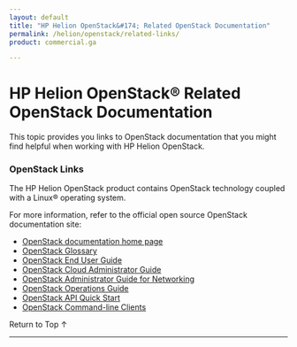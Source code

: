 ```yaml
---
layout: default
title: "HP Helion OpenStack&#174; Related OpenStack Documentation"
permalink: /helion/openstack/related-links/
product: commercial.ga

---
```

<!--PUBLISHED-->

<script>

function PageRefresh {
onLoad="window.refresh"
}

PageRefresh();

</script>

<!--
<p style="font-size: small;"> <a href="/helion/openstack/install/dnsaas/">&#9664; PREV</a> | <a href="/helion/openstack/">&#9650; UP</a> | <a href="/helion/openstack/glossary/"> NEXT &#9654</a> </p>
-->

# HP Helion OpenStack&reg; Related OpenStack Documentation

This topic provides you links to OpenStack documentation that you might find helpful when working with HP Helion OpenStack.  

### OpenStack Links

The HP Helion OpenStack product contains OpenStack technology coupled with a Linux&reg; operating system. 

For more information, refer to the official open source OpenStack documentation site: 

* [OpenStack documentation home page](http://docs.openstack.org/)
* [OpenStack Glossary](http://docs.openstack.org/glossary/content/glossary.html)
* [OpenStack End User Guide](http://docs.openstack.org/user-guide/content/index.html)
* [OpenStack Cloud Administrator Guide](http://docs.openstack.org/trunk/openstack-compute/admin/content/index.html)
* [OpenStack Administrator Guide for Networking](http://docs.openstack.org/admin-guide-cloud/content/ch_networking.html)
* [OpenStack Operations Guide](http://docs.openstack.org/trunk/openstack-ops/content/index.html)
* [OpenStack API Quick Start](http://docs.openstack.org/api/quick-start/content/index.html#Compute_API_Quick_Start)
* [OpenStack Command-line Clients](http://docs.openstack.org/user-guide/content/install_clients.html)


<a href="#top" style="padding:14px 0px 14px 0px; text-decoration: none;"> Return to Top &#8593; </a>

----

